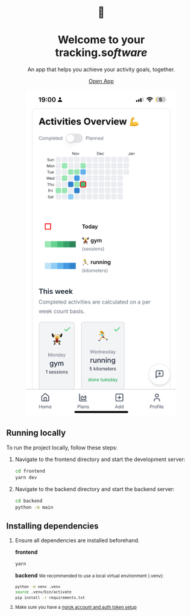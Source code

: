 <div align="center">

# 🎯

# Welcome to your<br/>**tracking.so*ftware***

An app that helps you achieve your activity goals, together.

[Open App](https://app.tracking.so)

<img src="assets/img1.PNG" width="400px" alt="iPhone screenshot" />

</div>


## Running locally

To run the project locally, follow these steps:

1. Navigate to the frontend directory and start the development server:
    ```sh
    cd frontend
    yarn dev
    ```

2. Navigate to the backend directory and start the backend server:
    ```sh
    cd backend
    python -m main
    ```


## Installing dependencies


1. Ensure all dependencies are installed beforehand.

    **frontend**
    ```sh
    yarn
    ```

    **backend** <small>We recommended to use a local virtual environment (.venv):</smalll>
    
    ```sh
    python -m venv .venv
    source .venv/bin/activate
    pip install -r requirements.txt
    ```

2. Make sure you have a [ngrok account and auth token setup](https://ngrok.com/docs/getting-started/)